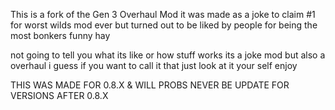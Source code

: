 This is a fork of the Gen 3 Overhaul Mod
it was made as a joke to claim #1 for worst wilds mod ever but turned out to be liked by people for being the most bonkers funny hay

not going to tell you what its like or how stuff works its a joke mod but also a overhaul i guess if you want to call it that just look at it your self enjoy

THIS WAS MADE FOR 0.8.X & WILL PROBS NEVER BE UPDATE FOR VERSIONS AFTER 0.8.X